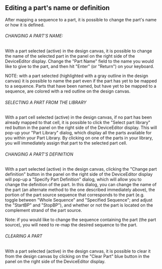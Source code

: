 ## Editing a part's name or definition

After mapping a sequence to a part, it is possible to change the part's name or how it is defined.

###### CHANGING A PART'S NAME:

With a part selected (active) in the design canvas, it is possible to change the name of the selected part in the panel on the right side of the DeviceEditor display. Change the "Part Name" field to the name you would like to give to the part, and then hit "Enter" (or "Return") on your keyboard. 

NOTE: with a part selected (highlighted with a gray outline in the design canvas) it is possible to name the part even if the part has yet to be mapped to a sequence. Parts that have been named, but have yet to be mapped to a sequence, are colored with a red outline on the design canvas.

###### SELECTING A PART FROM THE LIBRARY

With a part cell selected (active) in the design canvas, if no part has been already mapped to that cell, it is possible to click the "Select part library" red button in the panel on the right side of the DeviceEditor display. This will pop-up your "Part Library" dialog, which display all the parts available for you within your Part Library. By clicking on one of the parts in your library, you will immediately assign that part to the selected part cell.


###### CHANGING A PART'S DEFINITION

With a part selected (active) in the design canvas, clicking the "Change part definition" button in the panel on the right side of the DeviceEditor display will pop-up a "Specify Part Definition" dialog, which will allow you to change the definition of the part. In this dialog, you can change the name of the part (an alternate method to the one described immediately above), the portion of the part source sequence that corresponds to the part (e.g. toggle between "Whole Sequence" and "Specified Sequence"; and adjust the "StartBP" and "StopBP"), and whether or not the part is located on the complement strand of the part source.

Note: if you would like to change the sequence containing the part (the part source), you will need to re-map the desired sequence to the part.

###### CLEARING A PART

With a part selected (active) in the design canvas, it is possible to clear it from the design canvas by clicking on the "Clear Part" blue button in the panel on the right side of the DeviceEditor display.
